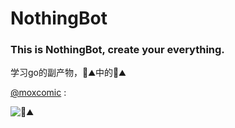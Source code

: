 # NothingBot
### This is NothingBot, create your everything.

学习go的副产物，💩⛰️中的💩⛰️

[@moxcomic](github.com/moxcomic) :  

![💩⛰️](https://github.com/Miuzarte/NothingBot/assets/66856838/98eb9a3e-c27c-4d08-8182-2332cf956198)
